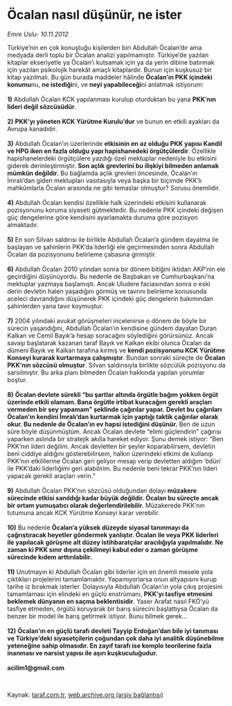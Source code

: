 # Öcalan nasıl düşünür, ne ister

*Emre Uslu- 10.11.2012*

<div class="yazi"><p>Türkiye’nin en çok konuştuğu kişilerden biri Abdullah Öcalan’dır ama medyada derli toplu bir Öcalan analizi yapılmamıştır. Türkiye’de yazılan kitaplar ekseriyetle ya Öcalan’ı kutsamak için ya da yerin dibine batırmak için yazılan psikolojik harekât amaçlı kitaplardır. Bunun için kuşkusuz bir kitap yazılmalı. Bu gün burada maddeler hâlinde <b>Öcalan’ın PKK içindeki konumu</b>nu, <b>ne istediği</b>ni, ve <b>neyi yapabileceği</b>ni anlatmak istiyorum:<br/><br/><b>1)</b> Abdullah Öcalan KCK yapılanması kurulup oturduktan bu yana <b>PKK’nın lideri değil sözcüsüdür</b>.<br/><br/><b>2)</b> <b>PKK’yı yöneten KCK Yürütme Kurulu’dur</b> ve bunun en etkili ayakları da Avrupa kanadıdır.<br/><br/><b>3)</b> Abdullah Öcalan’ın üzerlerinde <b>etkisinin en az olduğu PKK yapısı Kandil ve HPG iken en fazla olduğu yapı hapishanedeki örgütçülerdir</b>. Özellikle hapishanelerdeki örgütçülere yazdığı özel mektuplar nedeniyle bu etkisini giderek derinleştirmiştir. <b>Son açlık grevlerini bu ilişkiyi bilmeden anlamak mümkün değildir.</b> Bu bağlamda açlık grevleri öncesinde, Öcalan’ın İmralı’dan giden mektupları vasıtasıyla veya başka bir biçimde PKK’lı mahkûmlarla Öcalan arasında ne gibi temaslar olmuştur? Sorusu önemlidir.<br/><br/><b>4)</b> Abdullah Öcalan kendisi özellikle halk üzerindeki etkisini kullanarak pozisyonunu koruma siyaseti gütmektedir. Bu nedenle PKK içindeki değişen güç dengelerine göre kendisini ayarlamakta duruma göre pozisyon almaktadır.<br/><br/><b>5)</b> En son Silvan saldırısı ile birlikte Abdullah Öcalan’a gündem dayatma ile başlayan ve şahinlerin PKK’da liderliği ele geçirmesinden sonra Abdullah Öcalan da pozisyonunu belirleme çabasına girmiştir.<br/><br/><b>6)</b> Abdullah Öcalan 2010 yılından sonra bir dönem bitiğini iktidarı AKP’nin ele geçirdiğini düşünüyordu. Bu nedenle de Başbakan ve Cumhurbaşkanı’na mektuplar yazmaya başlamıştı. Ancak Uludere faciasından sonra o eski derin devletin halen yaşadığını görmüş ve tavrını belirleme konusunda aceleci davrandığını düşünerek PKK içindeki güç dengelerin bakımından şahinlerden yana tavır koymuştur.<br/><br/><b>7)</b> 2004 yılındaki avukat görüşmeleri incelenirse o dönem de böyle bir sürecin yaşandığını, Abdullah Öcalan’ın kendisine gündem dayatan Duran Kalkan ve Cemil Bayık’a hesap soracağını söylediğini görürsünüz. Ancak savaşı başlatarak kazanan taraf Bayık ve Kalkan ekibi olunca Öcalan da dümeni Bayık ve Kalkan tarafına kırmış ve <b>kendi pozisyonunu KCK Yürütme Konseyi kurarak kurtarmaya çalışmıştır</b>. Bundan sonraki süreçte de <b>Öcalan PKK’nın sözcüsü olmuştur</b>. Silvan saldırısıyla birlikte sözcülük pozisyonu da sarsılmıştır. Bu arka planı bilmeden Öcalan hakkında yapılan yorumlar boştur.<br/><br/><b>8)</b> <b>Öcalan devlete sürekli “bu şartlar altında örgütle bağım yokken örgüt üzerinde etkili olamam. Bana örgütle irtibat kuracağım gerekli araçları vermeden bir şey yapamam” şeklinde çağırılar yapar.</b> <b>Devlet bu çağırıları Öcalan’ın kendini İmralı’dan kurtarmak için yaptığı taktik çağırılar olarak okur. Bu nedenle de Öcalan’ın ev hapsi istediğini düşünür.</b> Ben de uzun süre böyle düşünmüştüm. Ancak Öcalan devlete “elimi güçlendirin” çağırısı yaparken aslında bir stratejik akılla hareket ediyor. Şunu demek istiyor: “Ben PKK’nın lideri değilim. Ancak devletten bir şeyler koparabilirsem, devletin beni ciddiye aldığını gösterebilirsem, halkın üzerindeki etkimi de kullanıp PKK’nın etkililerine Öcalan geri geliyor mesajı verip devletten aldığım ‘ödün’ ile PKK’daki liderliğimi geri alabilirim. Bu nedenle beni tekrar PKK’nın lideri yapacak gerekli araçları verin.”<br/><br/><b>9)</b> Abdullah Öcalan PKK’nın sözcüsü olduğundan dolayı <b>müzakere sürecinde etkisi sanıldığı kadar büyük değildir. Öcalan bu süreçte ancak bir ortam yumuşatıcı olarak değerlendirilebilir.</b> Müzakerede PKK’nın tutumuna ancak KCK Yürütme Konseyi karar verebilir.<br/><br/><b>10)</b> Bu nedenle <b>Öcalan’a yüksek düzeyde siyasal tanınmayı da çağrıştıracak heyetler göndermek yanlıştır. Öcalan ile veya PKK liderleri ile yapılacak görüşme alt düzey istihbaratçılar aracılığıyla yapılmalıdır. Ne zaman ki PKK sınır dışına çekilmeyi kabul eder o zaman görüşme sürecinde kıdem arttırılabilir.<br/><br/></b><b>11)</b> Unutmayın ki Abdullah Öcalan gibi liderler için en önemli mesele yola çıktıkları projelerini tamamlamaktır. Yapamıyorlarsa onun altyapısını kurup tarihe iz bırakmak isterler. Dolayısıyla Abdullah Öcalan’ın yola çıkış projesini tamamlaması için elindeki en güçlü enstrümanı, <b>PKK’yı tasfiye etmesini beklemek dünyanın en saçma beklentisidir</b>. Yaser Arafat nasıl FKÖ’yü tasfiye etmeden, örgütü koruyarak bir barış sürecini başlattıysa Öcalan da benzer bir model ile barış getirmek istiyor. Bunu bilmek gerek...<br/><br/><b>12)</b> <b>Öcalan’ın en güçlü tarafı devleti Tayyip Erdoğan’dan bile iyi tanıması ve Türkiye’deki siyasetçilerin çoğundan çok daha iyi analitik düşünebilme yeteneğine sahip olmasıdır. En zayıf tarafı ise komplo teorilerine fazla inanması ve narsist yapısı ile aşırı kuşkuculuğudur.<br/><br/></b><b>acilim1@gmail.com</b></p>
<p> </p>
</div>

Kaynak: [taraf.com.tr](http://www.taraf.com.tr/emre-uslu/makale-ocalan-nasil-dusunur-ne-ister.htm), [web.archive.org (arşiv bağlantısı)](http://web.archive.org/web/20131023104301/http://www.taraf.com.tr/emre-uslu/makale-ocalan-nasil-dusunur-ne-ister.htm)
